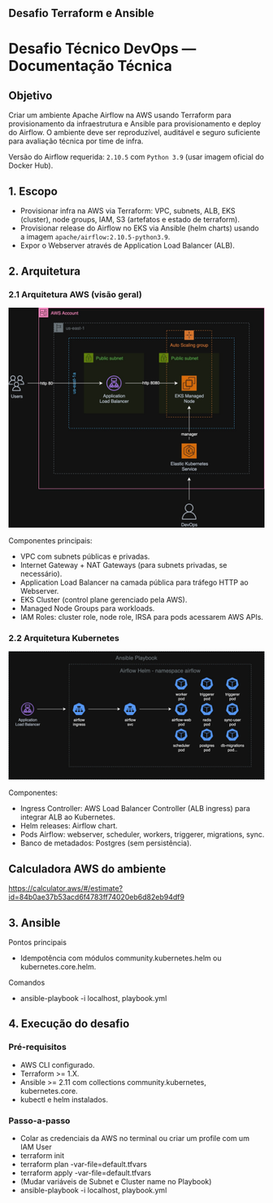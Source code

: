 ## Desafio Terraform e Ansible

# Desafio Técnico DevOps — Documentação Técnica

## Objetivo
Criar um ambiente Apache Airflow na AWS usando Terraform para provisionamento da infraestrutura e Ansible para provisionamento e deploy do Airflow. O ambiente deve ser reproduzível, auditável e seguro suficiente para avaliação técnica por time de infra.

Versão do Airflow requerida: `2.10.5` com `Python 3.9` (usar imagem oficial do Docker Hub).

## 1. Escopo
- Provisionar infra na AWS via Terraform: VPC, subnets, ALB, EKS (cluster), node groups, IAM, S3 (artefatos e estado de terraform).
- Provisionar release do Airflow no EKS via Ansible (helm charts) usando a imagem `apache/airflow:2.10.5-python3.9`.  
- Expor o Webserver através de Application Load Balancer (ALB).  


## 2. Arquitetura

### 2.1 Arquitetura AWS (visão geral)
![(Imagem: `assets/AWS.jpg`)](../assets/AWS.jpg)

Componentes principais:
- VPC com subnets públicas e privadas.  
- Internet Gateway + NAT Gateways (para subnets privadas, se necessário).  
- Application Load Balancer na camada pública para tráfego HTTP ao Webserver.  
- EKS Cluster (control plane gerenciado pela AWS).  
- Managed Node Groups para workloads.  
- IAM Roles: cluster role, node role, IRSA para pods acessarem AWS APIs.  

### 2.2 Arquitetura Kubernetes
![(Imagem: `assets/K8S.jpg`)](../assets/K8S.jpg)

Componentes:
- Ingress Controller: AWS Load Balancer Controller (ALB ingress) para integrar ALB ao Kubernetes.  
- Helm releases: Airflow chart.  
- Pods Airflow: webserver, scheduler, workers, triggerer, migrations, sync.  
- Banco de metadados: Postgres (sem persistência).  

## Calculadora AWS do ambiente

https://calculator.aws/#/estimate?id=84b0ae37b53acd6f4783ff74020eb6d82eb94df9

## 3. Ansible

Pontos principais
- Idempotência com módulos community.kubernetes.helm ou kubernetes.core.helm.

Comandos
- ansible-playbook -i localhost, playbook.yml

## 4. Execução do desafio

### Pré-requisitos
- AWS CLI configurado.
- Terraform >= 1.X.
- Ansible >= 2.11 com collections community.kubernetes, kubernetes.core.
- kubectl e helm instalados.

### Passo-a-passo
- Colar as credenciais da AWS no terminal ou criar um profile com um IAM User
- terraform init
- terraform plan -var-file=default.tfvars
- terraform apply -var-file=default.tfvars
- (Mudar variáveis de Subnet e Cluster name no Playbook)
- ansible-playbook -i localhost, playbook.yml
